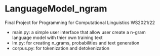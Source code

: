 # LanguageModel_ngram
Final Project for Programming for Computational Linguistics WS2021/22
* main.py: a simple user interface that allow user create a n-gram language model with thier own training text
* lm.py: for creating n_grams, probabilities and text generation 
* corpus.py: for tokenization and detokenization
